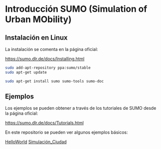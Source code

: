 # Introducción SUMO (Simulation of Urban MObility)

## Instalación en Linux

La instalación se comenta en la página oficial:

https://sumo.dlr.de/docs/Installing.html

```bash
sudo add-apt-repository ppa:sumo/stable
sudo apt-get update

sudo apt-get install sumo sumo-tools sumo-doc

```
## Ejemplos

Los ejemplos se pueden obtener a través de los tutoriales de SUMO desde la página oficial:

https://sumo.dlr.de/docs/Tutorials.html

En este repositorio se pueden ver algunos ejemplos básicos:

[HelloWorld](https://github.com/fedefiuba/Sumo_simulaciones/tree/master/Helloworld)
[Simulación_Ciudad](https://github.com/fedefiuba/Sumo_simulaciones/tree/master/Simulacion_Ciudad)



